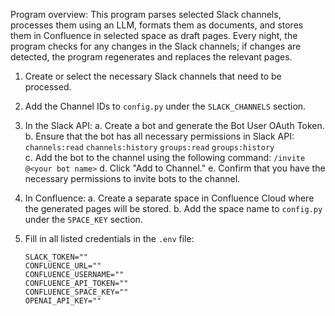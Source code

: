    Program overview:
   This program parses selected Slack channels, processes them using an LLM, formats them as documents, and stores them in Confluence in selected space as draft pages.
   Every night, the program checks for any changes in the Slack channels; if changes are detected, the program regenerates and replaces the relevant pages.

1. Create or select the necessary Slack channels that need to be processed.
2. Add the Channel IDs to `config.py` under the `SLACK_CHANNELS` section.

3. In the Slack API:
   a. Create a bot and generate the Bot User OAuth Token.
   b. Ensure that the bot has all necessary permissions in Slack API:     
      `channels:read`
      `channels:history`
      `groups:read`
      `groups:history`     
   c. Add the bot to the channel using the following command:
      `/invite @<your bot name>`
   d. Click "Add to Channel."
   e. Confirm that you have the necessary permissions to invite bots to the channel.

4. In Confluence:
   a. Create a separate space in Confluence Cloud where the generated pages will be stored.
   b. Add the space name to `config.py` under the `SPACE_KEY` section.

5. Fill in all listed credentials in the `.env` file:
   ```
   SLACK_TOKEN=""
   CONFLUENCE_URL=""
   CONFLUENCE_USERNAME=""
   CONFLUENCE_API_TOKEN=""
   CONFLUENCE_SPACE_KEY=""
   OPENAI_API_KEY=""
   ```
